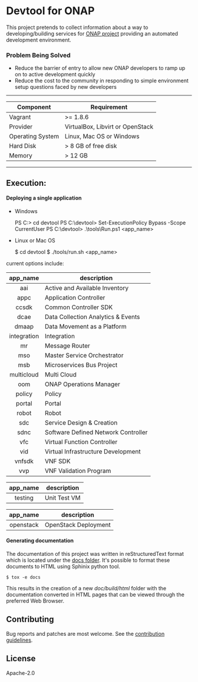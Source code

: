# Devtool for ONAP

This project pretends to collect information about a way to developing/building
services for [ONAP project](https://www.onap.org/) providing an automated
development environment.

### Problem Being Solved

* Reduce the barrier of entry to allow new ONAP developers to ramp up on to
active development quickly
* Reduce the cost to the community in responding to simple environment setup
questions faced by new developers

---

| Component        | Requirement                           |
|------------------|---------------------------------------|
| Vagrant          | >= 1.8.6                              |
| Provider         | VirtualBox, Libvirt or OpenStack      |
| Operating System | Linux, Mac OS or Windows              |
| Hard Disk        | > 8 GB of free disk                   |
| Memory           | > 12 GB                               |

---

## Execution:

#### Deploying a single application

* Windows

    PS C:\> cd devtool
    PS C:\devtool> Set-ExecutionPolicy Bypass -Scope CurrentUser
    PS C:\devtool> .\tools\Run.ps1 <app_name>

* Linux or Mac OS

    $ cd devtool
    $ ./tools/run.sh <app_name>

current options include:

| app_name    | description                         |
|:-----------:|-------------------------------------|
| aai         | Active and Available Inventory      |
| appc        | Application Controller              |
| ccsdk       | Common Controller SDK               |
| dcae        | Data Collection Analytics & Events  |
| dmaap       | Data Movement as a Platform         |
| integration | Integration                         |
| mr          | Message Router                      |
| mso         | Master Service Orchestrator         |
| msb         | Microservices Bus Project           |
| multicloud  | Multi Cloud                         |
| oom         | ONAP Operations Manager             |
| policy      | Policy                              |
| portal      | Portal                              |
| robot       | Robot                               |
| sdc         | Service Design & Creation           |
| sdnc        | Software Defined Network Controller |
| vfc         | Virtual Function Controller         |
| vid         | Virtual Infrastructure Development  |
| vnfsdk      | VNF SDK                             |
| vvp         | VNF Validation Program              |

| app_name   | description                              |
|:----------:|------------------------------------------|
| testing    | Unit Test VM                             |

| app_name   | description          |
|:----------:|----------------------|
| openstack  | OpenStack Deployment |

#### Generating documentation

The documentation of this project was written in reStructuredText
format which is located under the [docs folder](../blob/master/doc/source/index.rst).
It's possible to format these documents to HTML using Sphinix python
tool.

    $ tox -e docs

This results in the creation of a new *doc/build/html* folder with
the documentation converted in HTML pages that can be viewed through
the preferred Web Browser.

## Contributing

Bug reports and patches are most welcome.
See the [contribution guidelines](CONTRIBUTING.md).

## License

Apache-2.0
